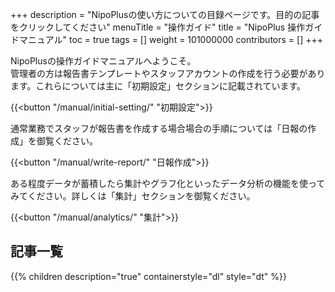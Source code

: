 +++
description = "NipoPlusの使い方についての目録ページです。目的の記事をクリックしてください"
menuTitle = "操作ガイド"
title = "NipoPlus 操作ガイドマニュアル"
toc = true
tags = []
weight = 101000000
contributors = []
+++

NipoPlusの操作ガイドマニュアルへようこそ。  
管理者の方は報告書テンプレートやスタッフアカウントの作成を行う必要があります。これらについては主に「初期設定」セクションに記載されています。  

{{<button "/manual/initial-setting/" "初期設定">}}

通常業務でスタッフが報告書を作成する場合場合の手順については「日報の作成」を御覧ください。

{{<button "/manual/write-report/" "日報作成">}}


ある程度データが蓄積したら集計やグラフ化といったデータ分析の機能を使ってみてください。詳しくは「集計」セクションを御覧ください。

{{<button "/manual/analytics/" "集計">}}


## 記事一覧

{{% children description="true" containerstyle="dl" style="dt" %}}
